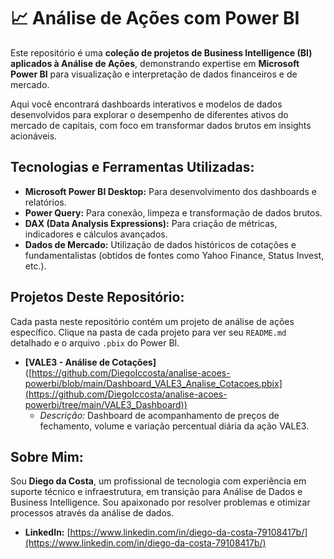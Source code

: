 # 📈 Análise de Ações com Power BI

Este repositório é uma **coleção de projetos de Business Intelligence (BI) aplicados à Análise de Ações**, demonstrando expertise em **Microsoft Power BI** para visualização e interpretação de dados financeiros e de mercado.

Aqui você encontrará dashboards interativos e modelos de dados desenvolvidos para explorar o desempenho de diferentes ativos do mercado de capitais, com foco em transformar dados brutos em insights acionáveis.

## Tecnologias e Ferramentas Utilizadas:

* **Microsoft Power BI Desktop:** Para desenvolvimento dos dashboards e relatórios.
* **Power Query:** Para conexão, limpeza e transformação de dados brutos.
* **DAX (Data Analysis Expressions):** Para criação de métricas, indicadores e cálculos avançados.
* **Dados de Mercado:** Utilização de dados históricos de cotações e fundamentalistas (obtidos de fontes como Yahoo Finance, Status Invest, etc.).

## Projetos Deste Repositório:

Cada pasta neste repositório contém um projeto de análise de ações específico. Clique na pasta de cada projeto para ver seu `README.md` detalhado e o arquivo `.pbix` do Power BI.

* **[VALE3 - Análise de Cotações]** ([https://github.com/DiegoIccosta/analise-acoes-powerbi/blob/main/Dashboard_VALE3_Analise_Cotacoes.pbix](https://github.com/DiegoIccosta/analise-acoes-powerbi/tree/main/VALE3_Dashboard))
    * *Descrição:* Dashboard de acompanhamento de preços de fechamento, volume e variação percentual diária da ação VALE3.

## Sobre Mim:

Sou **Diego da Costa**, um profissional de tecnologia com experiência em suporte técnico e infraestrutura, em transição para Análise de Dados e Business Intelligence. Sou apaixonado por resolver problemas e otimizar processos através da análise de dados.

* **LinkedIn:** [https://www.linkedin.com/in/diego-da-costa-79108417b/](https://www.linkedin.com/in/diego-da-costa-79108417b/)
